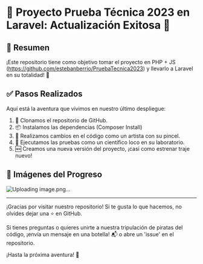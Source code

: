 # 🚀 Proyecto Prueba Técnica 2023 en Laravel: Actualización Exitosa 🎉

## 📑 Resumen

¡Este repositorio tiene como objetivo tomar el proyecto en PHP + JS (https://github.com/estebanberrio/PruebaTecnica2023) y llevarlo a Laravel en su totalidad! 🌟

## ✅ Pasos Realizados

Aquí está la aventura que vivimos en nuestro último despliegue:


1. 🐙 Clonamos el repositorio de GitHub.
2. 📦 Instalamos las dependencias (Composer Install)
3. 🔨 Realizamos cambios en el código como un artista con su pincel.
4. 🧪 Ejecutamos las pruebas como un científico loco en su laboratorio.
5. 🆕 Creamos una nueva versión del proyecto, ¡casi como estrenar traje nuevo!

## 📸 Imágenes del Progreso

![Uploading image.png…]()

---

¡Gracias por visitar nuestro repositorio! Si te gusta lo que hacemos, no olvides dejar una ⭐ en GitHub.

Si tienes preguntas o quieres unirte a nuestra tripulación de piratas del código,
¡envía un mensaje en una botella! 📬 o abre un 'issue' en el repositorio.

¡Hasta la próxima aventura! 🌈
